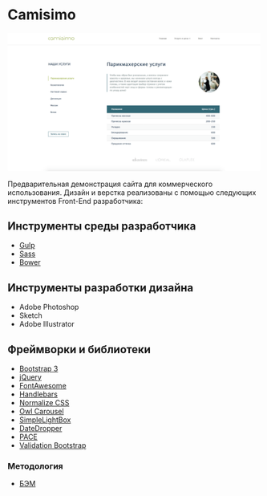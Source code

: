 # Camisimo
![Demo image](https://github.com/OOOX/OOOX.github.io/blob/master/dist/img/demo-img.png "Demo image")

Предварительная демонстрация сайта для коммерческого использования. Дизайн и верстка реализованы с помощью следующих инструментов Front-End разработчика:

## Инструменты среды разработчика
* [Gulp](http://gulpjs.com)
* [Sass](http://sass-lang.com)
* [Bower](https://bower.io)

## Инструменты разработки дизайна
* Adobe Photoshop
* Sketch
* Adobe Illustrator

## Фреймворки и библиотеки
* [Bootstrap 3](http://getbootstrap.com)
* [jQuery](https://jquery.com)
* [FontAwesome](http://fontawesome.io)
* [Handlebars](http://handlebarsjs.com)
* [Normalize CSS](https://necolas.github.io/normalize.css/)
* [Owl Carousel](http://owlgraphic.com/owlcarousel/)
* [SimpleLightBox](http://lokeshdhakar.com/projects/lightbox2/)
* [DateDropper](http://felicegattuso.com/projects/datedropper/)
* [PACE](http://github.hubspot.com/pace/docs/welcome/)
* [Validation Bootstrap](https://1000hz.github.io/bootstrap-validator/)

### Методология
* [БЭМ](https://ru.bem.info/methodology/)











